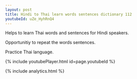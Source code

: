 ```yaml
---
layout: post
title: Hindi to Thai learn words sentences dictionary 112 
youtubeId: uZe_HyhRnQ4
---
```

 
 
Helps to learn Thai words and sentences for Hindi speakers.

Opportunitiy to repeat the words sentences. 

Practice Thai language. 
 
{% include youtubePlayer.html id=page.youtubeId %}
 
 
{% include analytics.html %}